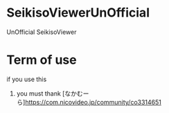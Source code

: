 # SeikisoViewerUnOfficial
UnOfficial SeikisoViewer

# Term of use
if you use this
1. you must thank [なかむーら]https://com.nicovideo.jp/community/co3314651
